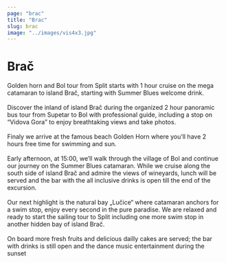 ```yaml
---
page: "brac"
title: "Brac"
slug: brac
image: "../images/vis4x3.jpg"
---
```


# Brač

Golden horn and Bol tour from Split starts with 1 hour cruise on the mega catamaran to island Brač, starting with Summer Blues welcome drink.
<br /> <br /> 
Discover the inland of island Brač during the organized 2 hour panoramic bus tour from Supetar to Bol with professional guide, including a stop on “Vidova Gora” to enjoy breathtaking views and take photos.
<br /> <br /> 
Finaly we arrive at the famous beach Golden Horn where you’ll have 2 hours free time for swimming and sun.
<br /> <br /> 
Early afternoon, at 15:00, we’ll walk through the village of Bol and continue our journey on the Summer Blues catamaran. While we cruise along the south side of island Brač and admire the views of wineyards, lunch will be served and the bar with the all inclusive drinks is open till the end of the excursion.
<br /> <br /> 
Our next highlight is the natural bay „Lučice“ where catamaran anchors for a swim stop, enjoy every second in the pure paradise. We are relaxed and ready to start the sailing tour to Split including one more swim stop in another hidden bay of island Brač.
<br /> <br /> 
On board more fresh fruits and delicious dailly cakes are served; the bar with drinks is still open and the dance music entertainment during the sunset
<br /> <br /> 